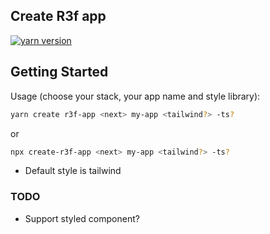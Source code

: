 ## Create R3f app

[![yarn version](https://badge.fury.io/js/create-r3f-app.svg)](https://badge.fury.io/js/create-r3f-app)


## Getting Started

Usage (choose your stack, your app name and style library):


```bash
yarn create r3f-app <next> my-app <tailwind?> -ts?
```

or

```bash
npx create-r3f-app <next> my-app <tailwind?> -ts?
```

- Default style is tailwind

### TODO
- Support styled component?
